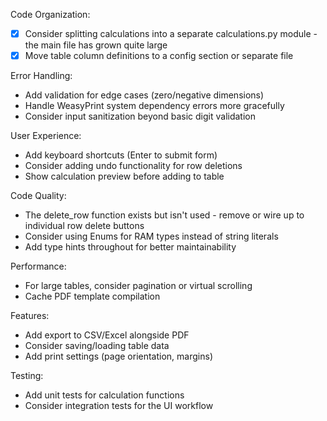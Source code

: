 Code Organization:
- [x] Consider splitting calculations into a separate calculations.py module - the main file has grown quite large
- [x] Move table column definitions to a config section or separate file

Error Handling:
- Add validation for edge cases (zero/negative dimensions)
- Handle WeasyPrint system dependency errors more gracefully
- Consider input sanitization beyond basic digit validation

User Experience:
- Add keyboard shortcuts (Enter to submit form)
- Consider adding undo functionality for row deletions
- Show calculation preview before adding to table

Code Quality:
- The delete_row function exists but isn't used - remove or wire up to individual row delete buttons
- Consider using Enums for RAM types instead of string literals
- Add type hints throughout for better maintainability

Performance:
- For large tables, consider pagination or virtual scrolling
- Cache PDF template compilation

Features:
- Add export to CSV/Excel alongside PDF
- Consider saving/loading table data
- Add print settings (page orientation, margins)

Testing:
- Add unit tests for calculation functions
- Consider integration tests for the UI workflow